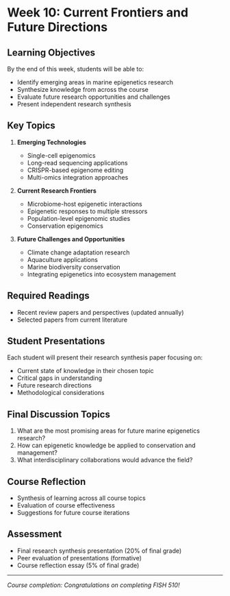 # Week 10: Current Frontiers and Future Directions

## Learning Objectives
By the end of this week, students will be able to:
- Identify emerging areas in marine epigenetics research
- Synthesize knowledge from across the course
- Evaluate future research opportunities and challenges
- Present independent research synthesis

## Key Topics
1. **Emerging Technologies**
   - Single-cell epigenomics
   - Long-read sequencing applications
   - CRISPR-based epigenome editing
   - Multi-omics integration approaches

2. **Current Research Frontiers**
   - Microbiome-host epigenetic interactions
   - Epigenetic responses to multiple stressors
   - Population-level epigenomic studies
   - Conservation epigenomics

3. **Future Challenges and Opportunities**
   - Climate change adaptation research
   - Aquaculture applications
   - Marine biodiversity conservation
   - Integrating epigenetics into ecosystem management

## Required Readings
- Recent review papers and perspectives (updated annually)
- Selected papers from current literature

## Student Presentations
Each student will present their research synthesis paper focusing on:
- Current state of knowledge in their chosen topic
- Critical gaps in understanding
- Future research directions
- Methodological considerations

## Final Discussion Topics
1. What are the most promising areas for future marine epigenetics research?
2. How can epigenetic knowledge be applied to conservation and management?
3. What interdisciplinary collaborations would advance the field?

## Course Reflection
- Synthesis of learning across all course topics
- Evaluation of course effectiveness
- Suggestions for future course iterations

## Assessment
- Final research synthesis presentation (20% of final grade)
- Peer evaluation of presentations (formative)
- Course reflection essay (5% of final grade)

---
*Course completion: Congratulations on completing FISH 510!*